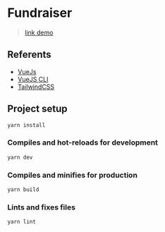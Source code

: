 # Fundraiser

> [link demo](https://tp-demo-fundraiser.netlify.app)

## Referents

- [VueJs](https://vuejs.org/)
- [VueJS CLI](https://cli.vuejs.org/config/)
- [TailwindCSS](https://tailwindcss.com/)

## Project setup
```
yarn install
```

### Compiles and hot-reloads for development
```
yarn dev
```

### Compiles and minifies for production
```
yarn build
```

### Lints and fixes files
```
yarn lint
```
